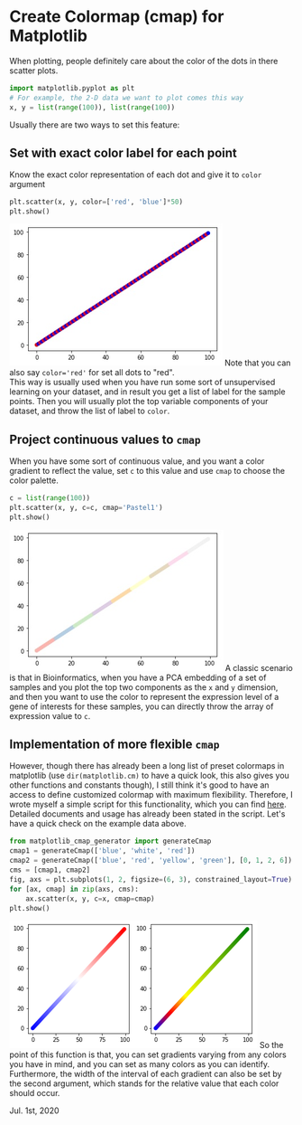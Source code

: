 # Create Colormap (cmap) for Matplotlib
When plotting, people definitely care about the color of the dots in there scatter plots. 
```python
import matplotlib.pyplot as plt
# For example, the 2-D data we want to plot comes this way
x, y = list(range(100)), list(range(100))
```
Usually there are two ways to set this feature:  

## Set with exact color label for each point
Know the exact color representation of each dot and give it to `color` argument
```python
plt.scatter(x, y, color=['red', 'blue']*50)
plt.show()
```
![redBlue color setting](4.jpg)
Note that you can also say `color='red'` for set all dots to "red".  
This way is usually used when you have run some sort of unsupervised learning on your dataset, and in result you get a list of label for the sample points. Then you will usually plot the top variable components of your dataset, and throw the list of label to `color`. 
## Project continuous values to `cmap`
When you have some sort of continuous value, and you want a color gradient to reflect the value, set `c` to this value and use `cmap` to choose the color palette.  
```python
c = list(range(100))
plt.scatter(x, y, c=c, cmap='Pastel1')
plt.show()
```
![Pastel cmap](5.jpg)
A classic scenario is that in Bioinformatics, when you have a PCA embedding of a set of samples and you plot the top two components as the `x` and `y` dimension, and then you want to use the color to represent the expression level of a gene of interests for these samples, you can directly throw the array of expression value to `c`.  
## Implementation of more flexible `cmap`
However, though there has already been a long list of preset colormaps in matplotlib (use `dir(matplotlib.cm)` to have a quick look, this also gives you other functions and constants though), I still think it's good to have an access to define customized colormap with maximum flexibility. Therefore, I wrote myself a simple script for this functionality, which you can find [here](https://github.com/mvfki/assignments/blob/master/matplotlib_cmap_generator.py). Detailed documents and usage has already been stated in the script. Let's have a quick check on the example data above.  
```python
from matplotlib_cmap_generator import generateCmap
cmap1 = generateCmap(['blue', 'white', 'red'])
cmap2 = generateCmap(['blue', 'red', 'yellow', 'green'], [0, 1, 2, 6])
cms = [cmap1, cmap2]
fig, axs = plt.subplots(1, 2, figsize=(6, 3), constrained_layout=True)
for [ax, cmap] in zip(axs, cms):
    ax.scatter(x, y, c=x, cmap=cmap)
plt.show()
```
![Customized cmap](6.png)
So the point of this function is that, you can set gradients varying from any colors you have in mind, and you can set as many colors as you can identify. Furthermore, the width of the interval of each gradient can also be set by the second argument, which stands for the relative value that each color should occur.  

Jul. 1st, 2020  
